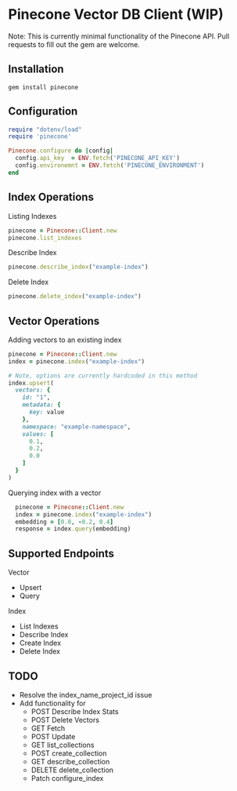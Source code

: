 # Pinecone Vector DB Client (WIP)

Note: This is currently minimal functionality of the Pinecone API. Pull requests to fill out the gem are welcome.

## Installation

`gem install pinecone`

## Configuration

```ruby
require "dotenv/load"
require 'pinecone'

Pinecone.configure do |config|
  config.api_key  = ENV.fetch('PINECONE_API_KEY')
  config.environemnt = ENV.fetch('PINECONE_ENVIRONMENT')
end
```

## Index Operations

Listing Indexes
```ruby
pinecone = Pinecone::Client.new
pinecone.list_indexes
```

Describe Index
```ruby
pinecone.describe_index("example-index")
```

Delete Index
```ruby
pinecone.delete_index("example-index")
```

## Vector Operations

Adding vectors to an existing index
```ruby
pinecone = Pinecone::Client.new
index = pinecone.index("example-index")

# Note, options are currently hardcoded in this method
index.upsert(
  vectors: {
    id: "1",
    metadata: {
      key: value
    },
    namespace: "example-namespace",
    values: [
      0.1,
      0.2,
      0.0
    ]
  }
)
```

Querying index with a vector
```ruby
  pinecone = Pinecone::Client.new
  index = pinecone.index("example-index")
  embedding = [0.0, -0.2, 0.4]
  response = index.query(embedding)
```

## Supported Endpoints

Vector 

- Upsert
- Query

Index

- List Indexes
- Describe Index
- Create Index
- Delete Index

## TODO

- Resolve the index_name_project_id issue
- Add functionality for
  - POST Describe Index Stats
  - POST Delete Vectors
  - GET Fetch
  - POST Update
  - GET list_collections
  - POST create_collection
  - GET describe_collection
  - DELETE delete_collection
  - Patch configure_index
